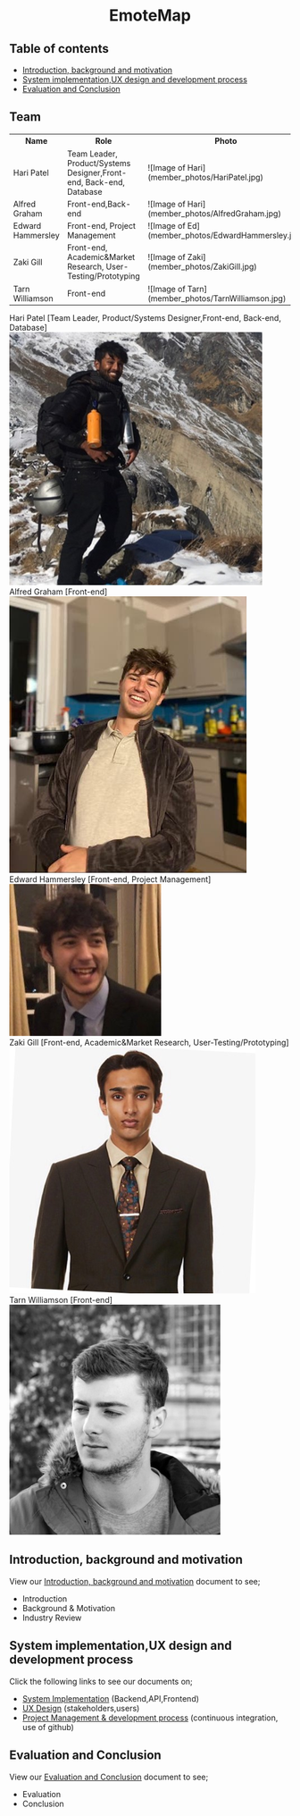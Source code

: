 <h1 align="center"> EmoteMap </h1>

## Table of contents
* [Introduction, background and motivation](#first)
* [System implementation,UX design and development process](#second)
* [Evaluation and Conclusion](#third)



<a name="team"></a>
## Team

<table>
<tr>
  <th>Name</th>
  <th>Role</th>
  <th>Photo</th>
</tr>
<tr>
  <td>Hari Patel</td>
  <td>Team Leader, Product/Systems Designer,Front-end, Back-end, Database</td>
  <td>![Image of Hari](member_photos/HariPatel.jpg) </td>
</tr>
<tr>
  <td>Alfred Graham </td>
  <td>Front-end,Back-end</td>
  <td>![Image of Hari](member_photos/AlfredGraham.jpg) </td>
</tr>
<tr>
  <td>Edward Hammersley</td>
  <td>Front-end, Project Management</td>
  <td>![Image of Ed](member_photos/EdwardHammersley.jpg)</td>
</tr>
<tr>
  <td>Zaki Gill</td>
  <td>Front-end, Academic&Market Research, User-Testing/Prototyping</td>
  <td>![Image of Zaki](member_photos/ZakiGill.jpg) </td>
</tr>
<tr>
  <td>Tarn Williamson</td>
  <td>Front-end</td>
  <td>![Image of Tarn](member_photos/TarnWilliamson.jpg)</td>
</tr>
</table>

Hari Patel  [Team Leader, Product/Systems Designer,Front-end, Back-end, Database]  
![Image of Hari](member_photos/HariPatel.jpg)  
Alfred Graham  [Front-end]
![Image of Hari](member_photos/AlfredGraham.jpg)  
Edward Hammersley  [Front-end, Project Management]
![Image of Ed](member_photos/EdwardHammersley.jpg)     
Zaki Gill  [Front-end, Academic&Market Research, User-Testing/Prototyping]
![Image of Zaki](member_photos/ZakiGill.jpg)  
Tarn Williamson  [Front-end]
![Image of Tarn](member_photos/TarnWilliamson.jpg)

<a name="first"></a>
## Introduction, background and motivation
View our [Introduction, background and motivation](introSect.md) document to see;
* Introduction
* Background & Motivation
* Industry Review


<a name="second"></a>
## System implementation,UX design and development process
Click the following links to see our documents on;
* [System Implementation](sysImp.md) (Backend,API,Frontend)
* [UX Design](uxDesign.md) (stakeholders,users)
* [Project Management & development process](sprints.md) (continuous integration, use of github)



<a name="third"></a>
## Evaluation and Conclusion
View our [Evaluation and Conclusion](evalSect.md) document to see;
* Evaluation
* Conclusion

